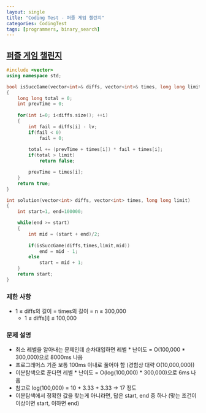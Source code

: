 ```yaml
---
layout: single
title: "Coding Test - 퍼즐 게임 챌린지"
categories: CodingTest
tags: [programmers, binary_search]
---
```


## <a href="https://school.programmers.co.kr/learn/courses/30/lessons/340212" target="_blank">퍼즐 게임 챌린지</a>

```cpp
#include <vector>
using namespace std;

bool isSuccGame(vector<int>& diffs, vector<int>& times, long long limit, int lv)
{
    long long total = 0;
    int prevTime = 0;
    
    for(int i=0; i<diffs.size(); ++i)
    {
        int fail = diffs[i] - lv;
        if(fail < 0)
            fail = 0;
        
        total += (prevTime + times[i]) * fail + times[i];
        if(total > limit)
            return false;

        prevTime = times[i];
    }
    return true;
}

int solution(vector<int> diffs, vector<int> times, long long limit)
{
    int start=1, end=100000;

    while(end >= start)
    {
        int mid = (start + end)/2;
        
        if(isSuccGame(diffs,times,limit,mid))
            end = mid - 1;
        else
            start = mid + 1;
    }
    return start;
}
```

### 제한 사항

- 1 ≤ diffs의 길이 = times의 길이 = n ≤ 300,000
  - 1 ≤ diffs[i] ≤ 100,000

### 문제 설명

- 최소 레벨을 알아내는 문제인데 순차대입하면 레벨 * 난이도 = O(100,000 * 300,000)으로 8000ms 나옴
- 프로그래머스 기준 보통 100ms 이내로 풀어야 함 (경험상 대략 O(10,000,000))
- 이분탐색으로 푼다면 레벨 * 난이도 = O(log(100,000) * 300,000)으로 6ms 나옴
- 참고로 log(100,000) = 10 + 3.33 + 3.33 -> 17 정도
- 이분탐색에서 정확한 값을 찾는게 아니라면, 답은 start, end 중 하나 (맞는 조건이 이상이면 start, 이하면 end)
